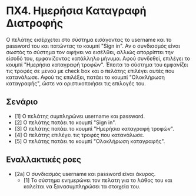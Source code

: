 # ΠΧ4. Ημερήσια Καταγραφή Διατροφής
Ο πελάτης εισέρχεται στο σύστημα εισάγοντας το username και το password του και πατώντας το κουμπί "Sign in". Αν ο συνδιασμός είναι σωστός το σύστημα τον αφήνει να εισέλθει, αλλιώς απορρίπτει την είσοδό του, εμφανίζοντας κατάλληλο μήνυμα. Αφού συνδεθεί, επιλέγει το κουμπί "Ημερήσια καταγραφή τροφών". Έπειτα το σύστημα του εμφανίζει τις τροφές σε μενού με check box και ο πελάτης επιλέγει αυτές που κατανάλωσε. Αφού τις επιλέξει, πατάει το κουμπί "Ολοκλήρωση καταγραφής", ώστε να οριστικοποιήσει τις επιλογές του.
## Σενάριο
* [1] O πελάτης συμπληρώνει username και password.
* [2] Ο πελάτης πατάει το κουμπί "Sign in".
* [3] O πελάτης πατάει τo κουμπί "Ημερήσια καταγραφή τροφών".
* [4] Ο πελάτης επιλέγει τις τροφές που κατανάλωσε. 
* [5] Ο πελάτης πατάει το κουμπί "Ολοκλήρωση καταγραφής".
## Εναλλακτικές ροες
* [2a] O συνδιασμός username και password είναι άκυρος.
  * [1] Το σύστημα ενημερώνει τον πελατη για το λάθος του και καλείται να ξανασυμπληρώσει τα στοιχεία του.
 
